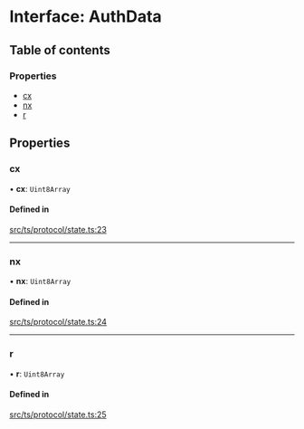 # Interface: AuthData

## Table of contents

### Properties

- [cx](AuthData.md#cx)
- [nx](AuthData.md#nx)
- [r](AuthData.md#r)

## Properties

### cx

• **cx**: `Uint8Array`

#### Defined in

[src/ts/protocol/state.ts:23](https://gitlab.com/i3-market/code/wp3/t3.2/i3m-wallet-monorepo/-/blob/8755ad1b/packages/wallet-protocol/src/ts/protocol/state.ts#L23)

___

### nx

• **nx**: `Uint8Array`

#### Defined in

[src/ts/protocol/state.ts:24](https://gitlab.com/i3-market/code/wp3/t3.2/i3m-wallet-monorepo/-/blob/8755ad1b/packages/wallet-protocol/src/ts/protocol/state.ts#L24)

___

### r

• **r**: `Uint8Array`

#### Defined in

[src/ts/protocol/state.ts:25](https://gitlab.com/i3-market/code/wp3/t3.2/i3m-wallet-monorepo/-/blob/8755ad1b/packages/wallet-protocol/src/ts/protocol/state.ts#L25)
